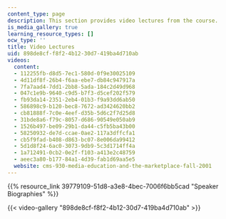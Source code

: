```yaml
---
content_type: page
description: This section provides video lectures from the course.
is_media_gallery: true
learning_resource_types: []
ocw_type: ''
title: Video Lectures
uid: 898de8cf-f8f2-4b12-30d7-419ba4d710ab
videos:
  content:
  - 112255fb-d8d5-7ec1-580d-0f9e30025109
  - 4d11df8f-26b4-f6aa-ebe7-db84c947917a
  - 7fa7aad4-7dd1-2bb8-5ada-184c2d49d968
  - 047c1e9b-9640-c9d5-b7f3-d5cef202f579
  - fb93da14-2351-2eb4-01b3-f9a93dd6ab50
  - 586898c9-b120-bec8-7672-ad3424620bb2
  - cb81888f-7c0e-4eef-d35b-5d6c2f7d25d8
  - 31bde8a6-f79c-8057-d686-90549e050ab9
  - 1526b497-be09-29b1-da44-c5fb5ba43b00
  - 58250932-de7d-ccae-0ae2-117a3dffcfa1
  - cb5f9fad-b408-d863-bc07-8e006da99412
  - 5d1d8f24-6ac0-3073-9db9-5c3d1714ff4a
  - 1a712491-0cb2-0e2f-f103-a413e2c48759
  - aeec3a80-b177-84a1-4d39-fab1d69aa5e5
  website: cms-930-media-education-and-the-marketplace-fall-2001
---
```


{{% resource_link 39779109-51d8-a3e8-4bec-7006f6bb5cad "Speaker Biographies" %}}

{{< video-gallery "898de8cf-f8f2-4b12-30d7-419ba4d710ab" >}}

